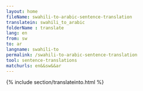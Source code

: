 ```yaml
---
layout: home
fileName: swahili-to-arabic-sentence-translation
translatein: swahili_to_arabic
folderName : translate
lang: en
from: sw
to: ar
langname: swahili-to
permalink: /swahili-to-arabic-sentence-translation
tool: sentence-translations
matchurls: en&&sw&&ar
---
```

{% include section/translateinto.html %}
